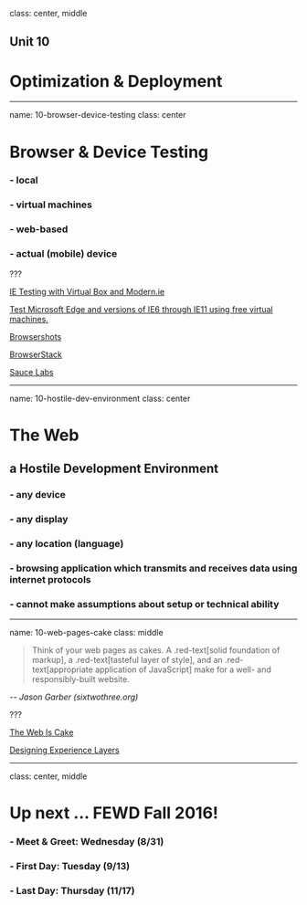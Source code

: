 class: center, middle

## Unit 10
# Optimization &amp; Deployment

---

name: 10-browser-device-testing
class: center

# Browser &amp; Device Testing

### - local
### - virtual machines
### - web-based
### - actual (mobile) device

???

[IE Testing with Virtual Box and Modern.ie](http://wesbos.com/ie-testing-virtual-box/)

[Test Microsoft Edge and versions of IE6 through IE11 using free virtual machines.](https://dev.windows.com/en-us/microsoft-edge/tools/vms/)

[Browsershots](http://browsershots.org/)

[BrowserStack](https://www.browserstack.com/)

[Sauce Labs](https://saucelabs.com/)

---

name: 10-hostile-dev-environment
class: center

# The Web

## a Hostile Development Environment

### - any device
### - any display
### - any location (language)
### - browsing application which transmits and receives data using internet protocols
### - cannot make assumptions about setup or technical ability

---
name: 10-web-pages-cake
class: middle

> Think of your web pages  as cakes. A .red-text[solid foundation of markup], a .red-text[tasteful layer of style], and an .red-text[appropriate application of JavaScript] make for a well- and responsibly-built website.

<cite>-- Jason Garber (sixtwothree.org)</cite>

???

[The Web Is Cake](http://sixtwothree.org/posts/the-web-is-cake)

[Designing Experience Layers](http://sixtwothree.org/posts/designing-experience-layers)

---

class: center, middle

# Up next ... FEWD Fall 2016!

### - Meet &amp; Greet: Wednesday (8/31)
### - First Day: Tuesday (9/13)
### - Last Day: Thursday (11/17)

